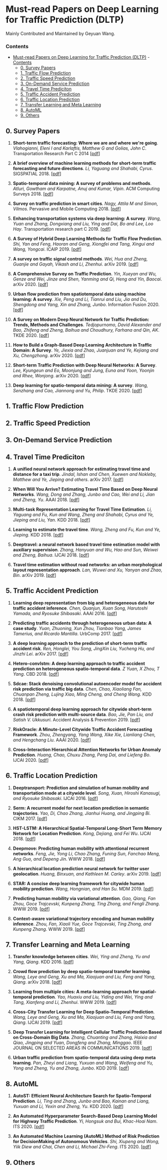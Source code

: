 # Must-read Papers on Deep Learning for Traffic Prediction (DLTP)

Mainly Contributed and Maintained by Geyuan Wang. 

<!-- Great thanks to other contributors ! (names are not listed in particular order) -->

### Contents

- [Must-read Papers on Deep Learning for Traffic Prediction (DLTP)](#must-read-papers-on-deep-learning-for-traffic-prediction-dltp)
		- [Contents](#contents)
	- [0. Survey Papers](#0-survey-papers)
	- [1. Traffic Flow Prediction](#1-traffic-flow-prediction)
	- [2. Traffic Speed Prediction](#2-traffic-speed-prediction)
	- [3. On-Demand Service Prediction](#3-on-demand-service-prediction)
	- [4. Travel Time Prediciton](#4-travel-time-prediciton)
	- [5. Traffic Accident Prediction](#5-traffic-accident-prediction)
	- [6. Traffic Location Prediction](#6-traffic-location-prediction)
	- [7. Transfer Learning and Meta Learning](#7-transfer-learning-and-meta-learning)
	- [8. AutoML](#8-automl)
	- [9. Others](#9-others)


## 0. Survey Papers

1. **Short-term traffic forecasting: Where we are and where we're going**.
*Vlahogianni, Eleni I and Karlaftis, Matthew G and Golias, John C*. Transportation Research Part C 2014 [[pdf](https://dl.acm.org/doi/abs/10.1145/3231541.3231544)]

1. **A brief overview of machine learning methods for short-term traffic forecasting and future directions**.
*Li, Yaguang and Shahabi, Cyrus*. SIGSPATIAL 2018. [[pdf](https://dl.acm.org/doi/abs/10.1145/3231541.3231544)]

1. **Spatio-temporal data mining: A survey of problems and methods**.
*Atluri, Gowtham and Karpatne, Anuj and Kumar, Vipin*. ACM Computing Surveys 2018. [[pdf](https://dl.acm.org/doi/abs/10.1145/3161602)]

1. **Survey on traffic prediction in smart cities**.
*Nagy, Attila M and Simon, Vilmos*. Pervasive and Mobile Computing 2018. [[pdf](https://www.sciencedirect.com/science/article/pii/S1574119217306521)]

1. **Enhancing transportation systems via deep learning: A survey**.
*Wang, Yuan and Zhang, Dongxiang and Liu, Ying and Dai, Bo and Lee, Loo Hay*. Transportation research part C 2019. [[pdf](https://www.sciencedirect.com/science/article/pii/S0968090X18304108)]


1. **A Survey of Hybrid Deep Learning Methods for Traffic Flow Prediction**.
*Shi, Yan and Feng, Haoran and Geng, Xiongfei and Tang, Xingui and Wang, Yongcai*. ICAIP 2019. [[pdf](https://dl.acm.org/doi/abs/10.1145/3373419.3373429)]

1. **A survey on traffic signal control methods**.
*Wei, Hua and Zheng, Guanjie and Gayah, Vikash and Li, Zhenhui*. arXiv 2019. [[pdf](https://arxiv.org/abs/1904.08117)]

1. **A Comprehensive Survey on Traffic Prediction**.
*Yin, Xueyan and Wu, Genze and Wei, Jinze and Shen, Yanming and Qi, Heng and Yin, Baocai*. arXiv 2020. [[pdf](https://arxiv.org/abs/2004.08555)]

1. **Urban flow prediction from spatiotemporal data using machine learning: A survey**.
*Xie, Peng and Li, Tianrui and Liu, Jia and Du, Shengdong and Yang, Xin and Zhang, Junbo*. Information Fusion 2020. [[pdf](https://www.sciencedirect.com/science/article/pii/S1566253519303094)]


1. **A Survey on Modern Deep Neural Network for Traffic Prediction: Trends, Methods and Challenges**.
*Tedjopurnomo, David Alexander and Bao, Zhifeng and Zheng, Baihua and Choudhury, Farhana and Qin, AK*. TKDE 2020. [[pdf](https://ieeexplore.ieee.org/abstract/document/9112608/)]


1. **How to Build a Graph-Based Deep Learning Architecture in Traffic Domain: A Survey**.
*Ye, Jiexia and Zhao, Juanjuan and Ye, Kejiang and Xu, Chengzhong*. arXiv 2020. [[pdf](https://arxiv.org/abs/2005.11691)]

1. **Short-term Traffic Prediction with Deep Neural Networks: A Survey**.
*Lee, Kyungeun and Eo, Moonjung and Jung, Euna and Yoon, Yoonjin and Rhee, Wonjong*. arXiv 2020. [[pdf](https://arxiv.org/abs/2009.00712)]

1. **Deep learning for spatio-temporal data mining: A survey**.
*Wang, Senzhang and Cao, Jiannong and Yu, Philip*. TKDE 2020. [[pdf](https://ieeexplore.ieee.org/abstract/document/9204396/)]



## 1. Traffic Flow Prediction

## 2. Traffic Speed Prediction

## 3. On-Demand Service Prediction

## 4. Travel Time Prediciton
1. **A unified neural network approach for estimating travel time and distance for a taxi trip**. *Jindal, Ishan and Chen, Xuewen and Nokleby, Matthew and Ye, Jieping and others*. arXiv 2017. [[pdf](https://arxiv.org/abs/1710.04350)]

2. **When Will You Arrive? Estimating Travel Time Based on Deep Neural Networks**. *Wang, Dong and Zhang, Junbo and Cao, Wei and Li, Jian and Zheng, Yu*. AAAI 2018. [[pdf](https://zhangjunbo.org/pdf/2018_AAAI_DeepTTE.pdf)]

3. **Multi-task Representation Learning for Travel Time Estimation**. *Li, Yaguang and Fu, Kun and Wang, Zheng and Shahabi, Cyrus and Ye, Jieping and Liu, Yan*. KDD 2018. [[pdf](https://dl.acm.org/doi/abs/10.1145/3219819.3220033)]

4. **Learning to estimate the travel time**. *Wang, Zheng and Fu, Kun and Ye, Jieping*. KDD 2018. [[pdf](https://dl.acm.org/doi/abs/10.1145/3219819.3219900)]

5. **Deeptravel: a neural network based travel time estimation model with auxiliary supervision**. *Zhang, Hanyuan and Wu, Hao and Sun, Weiwei and Zheng, Baihua*. IJCAI 2018. [[pdf](https://arxiv.org/abs/1802.02147)]

6. **Travel time estimation without road networks: an urban morphological layout representation approach**. *Lan, Wuwei and Xu, Yanyan and Zhao, Bin*. arXiv 2019. [[pdf](https://arxiv.org/abs/1907.03381)]



## 5. Traffic Accident Prediction

1. **Learning deep representation from big and heterogeneous data for traffic accident inference**. *Chen, Quanjun, Xuan Song, Harutoshi Yamada, and Ryosuke Shibasaki*. AAAI 2016. [[pdf](http://www.shichuan.org/hin/topic/Embedding/2016.%20AAAI%20Learning%20Deep%20Representation%20from%20Big%20and%20Heterogeneous%20Data%20for%20Traffic%20Accident%20Inference.pdf)]

1. **Predicting traffic accidents through heterogeneous urban data: A case study**. *Yuan, Zhuoning, Xun Zhou, Tianbao Yang, James Tamerius, and Ricardo Mantilla*. UrbComp 2017. [[pdf](http://urbcomp.ist.psu.edu/2017/papers/Predicting.pdf)]

1. **A deep learning approach to the prediction of short-term traffic accident risk**. *Ren, Honglei, You Song, JingXin Liu, Yucheng Hu, and Jinzhi Lei*. arXiv 2017. [[pdf](https://www.researchgate.net/profile/Ren_Honglei/publication/320627131_A_Deep_Learning_Approach_to_the_Prediction_of_Short-term_Traffic_Accident_Risk/links/59f2b658a6fdcc1dc7bb1f44/A-Deep-Learning-Approach-to-the-Prediction-of-Short-term-Traffic-Accident-Risk.pdf)]

1. **Hetero-convlstm: A deep learning approach to traffic accident prediction on heterogeneous spatio-temporal data**. *Z Yuan, X Zhou, T Yang*. CBD 2018. [[pdf](https://dl.acm.org/doi/abs/10.1145/3219819.3219922)]

1. **Sdcae: Stack denoising convolutional autoencoder model for accident risk prediction via traffic big data**. *Chen, Chao, Xiaoliang Fan, Chuanpan Zheng, Lujing Xiao, Ming Cheng, and Cheng Wang*. KDD 2018. [[pdf](https://ieeexplore.ieee.org/abstract/document/8530861/)]

1. **A spatiotemporal deep learning approach for citywide short-term crash risk prediction with multi-source data**. *Bao, Jie, Pan Liu, and Satish V. Ukkusuri*. Accident Analysis & Prevention 2019. [[pdf](https://www.sciencedirect.com/science/article/pii/S0001457518303877)]

1. **RiskOracle: A Minute-Level Citywide Traffic Accident Forecasting Framework**. *Zhou, Zhengyang, Yang Wang, Xike Xie, Lianliang Chen, and Hengchang Liu*. AAAI 2020. [[pdf](https://www.aaai.org/ojs/index.php/AAAI/article/view/5480)]

1. **Cross-Interaction Hierarchical Attention Networks for Urban Anomaly Prediction**. *Huang, Chao, Chuxu Zhang, Peng Dai, and Liefeng Bo*. IJCAI 2020. [[pdf](https://www.ijcai.org/Proceedings/2020/0601.pdf)]








## 6. Traffic Location Prediction

1. **Deeptransport: Prediction and simulation of human mobility and transportation mode at a citywide level**. *Song, Xuan, Hiroshi Kanasugi, and Ryosuke Shibasaki*. IJCAI 2016. [[pdf](https://dl.acm.org/doi/abs/10.5555/3060832.3060987)]

1. **Serm: A recurrent model for next location prediction in semantic trajectories**. *Yao, Di, Chao Zhang, Jianhui Huang, and Jingping Bi*. CIKM 2017. [[pdf](https://dl.acm.org/doi/abs/10.1145/3132847.3133056)]

1. **HST-LSTM: A Hierarchical Spatial-Temporal Long-Short Term Memory Network for Location Prediction**. *Kong, Dejiang, and Fei Wu*. IJCAI 2018. [[pdf](https://pdfs.semanticscholar.org/a1bf/ad98d6192b3fad42054b07ff8a5acc2a97c9.pdf)]

1. **Deepmove: Predicting human mobility with attentional recurrent networks**. *Feng, Jie, Yong Li, Chao Zhang, Funing Sun, Fanchao Meng, Ang Guo, and Depeng Jin*. WWW 2018. [[pdf](https://dl.acm.org/doi/abs/10.1145/3178876.3186058)]

1. **A hierarchical location prediction neural network for twitter user geolocation**. *Huang, Binxuan, and Kathleen M. Carley*. arXiv 2019. [[pdf](https://arxiv.org/abs/1910.12941)]

1. **STAR: A concise deep learning framework for citywide human mobility prediction**. *Wang, Hongnian, and Han Su*. MDM 2019. [[pdf](https://ieeexplore.ieee.org/abstract/document/8788822/)]

1. **Predicting human mobility via variational attention**. *Gao, Qiang, Fan Zhou, Goce Trajcevski, Kunpeng Zhang, Ting Zhong, and Fengli Zhang*. WWW 2019. [[pdf](https://dl.acm.org/doi/abs/10.1145/3308558.3313610)]

1. **Context-aware variational trajectory encoding and human mobility inference**. *Zhou, Fan, Xiaoli Yue, Goce Trajcevski, Ting Zhong, and Kunpeng Zhang*. WWW 2019. [[pdf](https://dl.acm.org/doi/abs/10.1145/3308558.3313608)]



## 7. Transfer Learning and Meta Learning

1. **Transfer knowledge between cities**. *Wei, Ying and Zheng, Yu and Yang, Qiang*. KDD 2016. [[pdf](https://dl.acm.org/doi/abs/10.1145/2939672.2939830)]

1. **Crowd flow prediction by deep spatio-temporal transfer learning**. *Wang, Leye and Geng, Xu and Ma, Xiaojuan and Liu, Feng and Yang, Qiang*. arXiv 2018. [[pdf](https://www.researchgate.net/profile/Leye_Wang/publication/322886199_Crowd_Flow_Prediction_by_Deep_Spatio-Temporal_Transfer_Learning/links/5aa9bd6b0f7e9b88266f6529/Crowd-Flow-Prediction-by-Deep-Spatio-Temporal-Transfer-Learning.pdf)]

1. **Learning from multiple cities: A meta-learning approach for spatial-temporal prediction**. *Yao, Huaxiu and Liu, Yiding and Wei, Ying and Tang, Xianfeng and Li, Zhenhui*. WWW 2019. [[pdf](https://dl.acm.org/doi/abs/10.1145/3308558.3313577)]

1. **Cross-City Transfer Learning for Deep Spatio-Temporal Prediction**. *Wang, Leye and Geng, Xu and Ma, Xiaojuan and Liu, Feng and Yang, Qiang*. IJCAI 2019. [[pdf](https://arxiv.org/abs/1802.00386)]

1. **Deep Transfer Learning for Intelligent Cellular Traffic Prediction Based on Cross-Domain Big Data**. *Zhang, Chuanting and Zhang, Haixia and Qiao, Jingping and Yuan, Dongfeng and Zhang, Minggao*. IEEE JOURNAL ON SELECTED AREAS IN COMMUNICATIONS 2019. [[pdf](https://ieeexplore.ieee.org/abstract/document/8667446/)]

1. **Urban traffic prediction from spatio-temporal data using deep meta learning**. *Pan, Zheyi and Liang, Yuxuan and Wang, Weifeng and Yu, Yong and Zheng, Yu and Zhang, Junbo*. KDD 2019. [[pdf](https://dl.acm.org/doi/abs/10.1145/3292500.3330884)]



## 8. AutoML

1. **AutoST: Efficient Neural Architecture Search for Spatio-Temporal Prediction**. *Li, Ting and Zhang, Junbo and Bao, Kainan and Liang, Yuxuan and Li, Yexin and Zheng, Yu*. KDD 2020. [[pdf](https://dl.acm.org/doi/abs/10.1145/3394486.3403122)]

1. **An Automated Hyperparameter Search-Based Deep Learning Model for Highway Traffic Prediction**. *Yi, Hongsuk and Bui, Khac-Hoai Nam*. ITS 2020. [[pdf](https://ieeexplore.ieee.org/abstract/document/9078366/)]

1. **An Automated Machine Learning (AutoML) Method of Risk Prediction for DecisionMaking of Autonomous Vehicles**. *Shi, Xiupeng and Wong, Yiik Diew and Chai, Chen and Li, Michael Zhi-Feng*. ITS 2020. [[pdf](https://ieeexplore.ieee.org/abstract/document/9130902/)]



## 9. Others


